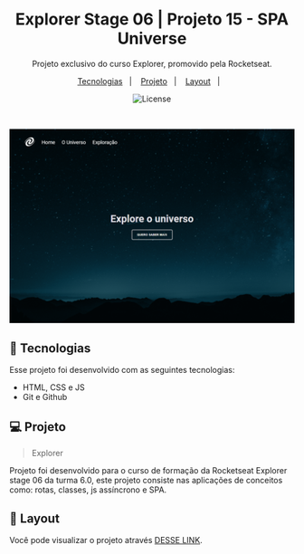   <h1 align="center"> Explorer Stage 06 | Projeto 15 - SPA Universe </h1>

  <p align="center">
  Projeto exclusivo do curso Explorer, promovido pela Rocketseat.
  </p>

  <p align="center">
    <a href="#-tecnologias">Tecnologias</a>&nbsp;&nbsp;&nbsp;|&nbsp;&nbsp;&nbsp;
    <a href="#-projeto">Projeto</a>&nbsp;&nbsp;&nbsp;|&nbsp;&nbsp;&nbsp;
    <a href="#-layout">Layout</a>&nbsp;&nbsp;&nbsp;|&nbsp;&nbsp;&nbsp;
  </p>

  <p align="center">
    <img alt="License" src="https://www.rocketseat.com.br/assets/logos/rocketseat.svg">
  </p>

  <br>
   
  ![preview](preview.png)


  ## 🚀 Tecnologias

  Esse projeto foi desenvolvido com as seguintes tecnologias:

  - HTML, CSS e JS
  - Git e Github

  ## 💻 Projeto

  > Explorer

  Projeto foi desenvolvido para o curso de formação da Rocketseat Explorer stage 06 da turma 6.0, este projeto consiste nas aplicações de conceitos como: rotas, classes, js assíncrono e SPA.

  ## 🔖 Layout

  Você pode visualizar o projeto através [DESSE LINK](https://felipepleao.github.io/courseProjects-rocketseat/projeto15--stg-06/).
